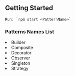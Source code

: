 ## Getting Started

    Run: `npm start <PatternName>`

### Patterns Names List

<li>Builder</li>
<li>Composite</li>
<li>Decorator</li>
<li>Observer</li>
<li>Singleton</li>
<li>Strategy</li>